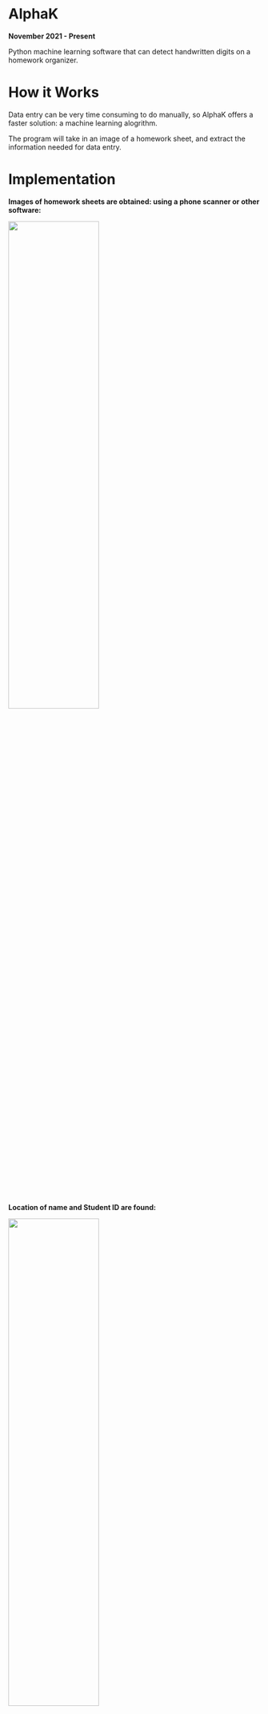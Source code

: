 # AlphaK

**November 2021 - Present**

Python machine learning software that can detect handwritten digits on a homework organizer.

# How it Works
Data entry can be very time consuming to do manually, so AlphaK offers a faster solution: a machine learning alogrithm. 

The program will take in an image of a homework sheet, and extract the information needed for data entry.

# Implementation

**Images of homework sheets are obtained: using a phone scanner or other software:**

<img src="https://user-images.githubusercontent.com/90977640/199877144-86aab7c5-2e34-4cd4-84e6-20f002523eb5.png" width=60% height=50%>

**Location of name and Student ID are found:**

<img src="https://user-images.githubusercontent.com/90977640/199623382-356dcd95-c230-4548-9f4d-bb0873188340.png" width=60% height=50%>

**Location of homework sheet boxes are found:**

<img src="https://user-images.githubusercontent.com/90977640/199623347-cd805ac7-5f96-4862-8f4e-1f5c8b43f618.png" width=60% height=50%>

**Each segment of the image is run though machine learning software:**

<img src="https://user-images.githubusercontent.com/90977640/199623463-7400338f-c535-41ad-aac2-4c3c93f894ae.png" width=50% height=50%> <img src="https://user-images.githubusercontent.com/90977640/199623526-9ff2ea6d-9f34-4dbb-901e-4847d5171bb0.png" width=40% height=50%>

**Computer Output:**

<img src="https://user-images.githubusercontent.com/90977640/199623500-1da562ce-7d01-40c2-ba73-130b7539aaa1.png" width=70% height=50%>

# CNN Models
I made two seperate models to get extract the scores from the images. One was for just for the 6, 7, 8 and 9 digits (Model 1) {for scores}, and another was for all 0-9 digits (Model 2) {for times}.

**Model 1**

Used only 6s, 7s, 8s, and 9s on MNIST 28x28 handwritten digit dataset. Used a lot of image augmentation to create more training data.

<img src="https://user-images.githubusercontent.com/90977640/199878094-181d18fc-19e7-44d0-9ed4-1eaed0a1f026.jpg" width=24% height=50%> <img src="https://user-images.githubusercontent.com/90977640/199878093-d15476c7-a151-46f8-ae1e-012b48dc5029.jpg" width=24% height=50%> <img src="https://user-images.githubusercontent.com/90977640/199878092-34796663-8276-431b-8427-f7c6832a4a35.jpg" width=24% height=50%> <img src="https://user-images.githubusercontent.com/90977640/199878090-6d93a01e-5b32-4fc2-b671-58fad673127f.jpg" width=24% height=50%>

**Model 2**

Used all images from MNIST database, and did not have to use as much image augmentaion.

# Code
I am currently working on refactoring  my code, making it accessible for people to adjust and implement new methods for parts of the code.
